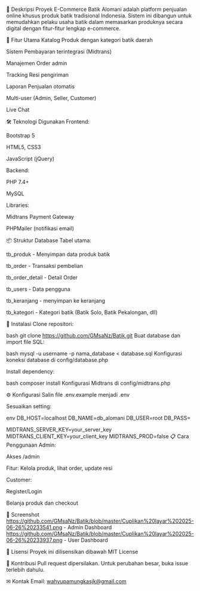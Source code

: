📌 Deskripsi Proyek
E-Commerce Batik Alomani adalah platform penjualan online khusus produk batik tradisional Indonesia. Sistem ini dibangun untuk memudahkan pelaku usaha batik dalam memasarkan produknya secara digital dengan fitur-fitur lengkap e-commerce.

🌟 Fitur Utama
Katalog Produk dengan kategori batik daerah

Sistem Pembayaran terintegrasi (Midtrans)

Manajemen Order admin

Tracking Resi pengiriman

Laporan Penjualan otomatis

Multi-user (Admin, Seller, Customer)

Live Chat

🛠 Teknologi Digunakan
Frontend:

Bootstrap 5

HTML5, CSS3

JavaScript (jQuery)

Backend:

PHP 7.4+

MySQL

Libraries:

Midtrans Payment Gateway

PHPMailer (notifikasi email)

📦 Struktur Database
Tabel utama:

tb_produk - Menyimpan data produk batik

tb_order - Transaksi pembelian

tb_order_detail - Detail Order

tb_users - Data pengguna

tb_keranjang - menyimpan ke keranjang

tb_kategori - Kategori batik (Batik Solo, Batik Pekalongan, dll)

🚀 Instalasi
Clone repositori:

bash
git clone https://github.com/GMsaNz/Batik.git
Buat database dan import file SQL:


bash
mysql -u username -p nama_database < database.sql
Konfigurasi koneksi database di config/database.php

Install dependency:

bash
composer install
Konfigurasi Midtrans di config/midtrans.php

⚙ Konfigurasi
Salin file .env.example menjadi .env

Sesuaikan setting:

env
DB_HOST=localhost
DB_NAME=db_alomani
DB_USER=root
DB_PASS=

MIDTRANS_SERVER_KEY=your_server_key
MIDTRANS_CLIENT_KEY=your_client_key
MIDTRANS_PROD=false
📋 Cara Penggunaan
Admin:

Akses /admin

Fitur: Kelola produk, lihat order, update resi

Customer:

Register/Login

Belanja produk dan checkout

📸 Screenshot
https://github.com/GMsaNz/Batik/blob/master/Cuplikan%20layar%202025-06-26%20233541.png - Admin Dashboard
https://github.com/GMsaNz/Batik/blob/master/Cuplikan%20layar%202025-06-26%20233937.png - User Dashboard

📜 Lisensi
Proyek ini dilisensikan dibawah MIT License

🤝 Kontribusi
Pull request dipersilakan. Untuk perubahan besar, buka issue terlebih dahulu.

✉ Kontak
Email: wahyupamungkasjk@gmail.com


